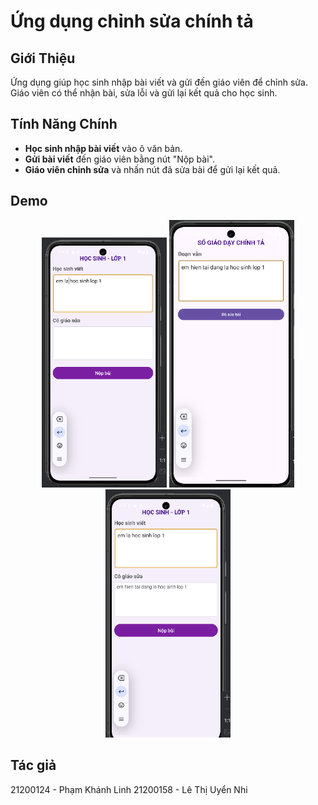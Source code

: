 # Ứng dụng chỉnh sửa chính tả
## Giới Thiệu
Ứng dụng giúp học sinh nhập bài viết và gửi đến giáo viên để chỉnh sửa. Giáo viên có thể nhận bài, sửa lỗi và gửi lại kết quả cho học sinh.

## Tính Năng Chính
- **Học sinh nhập bài viết** vào ô văn bản.
- **Gửi bài viết** đến giáo viên bằng nút "Nộp bài".
- **Giáo viên chỉnh sửa** và nhấn nút đã sửa bài để gửi lại kết quả.

## Demo
<p align="center">
    <img src="1.png" alt="Mô tả ảnh" width="200"/>
    <img src="3.png" alt="Mô tả ảnh" width="200"/>
    <img src="4.png" alt="Mô tả ảnh" width="200"/>
</p>

## Tác giả
21200124 - Phạm Khánh Linh
21200158 - Lê Thị Uyển Nhi

